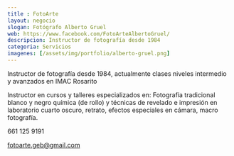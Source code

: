 ```yaml
---
title : FotoArte
layout: negocio
slogan: Fotógrafo Alberto Gruel
web: https://www.facebook.com/FotoArteAlbertoGruel/
descripcion: Instructor de fotografía desde 1984
categoria: Servicios
imagenes: [/assets/img/portfolio/alberto-gruel.png]
---
```


Instructor de fotografía desde 1984, actualmente clases niveles intermedio y avanzados en IMAC Rosarito

Instructor en cursos y talleres especializados en: Fotografía tradicional blanco y negro química (de rollo) y técnicas de revelado e impresión en laboratorio cuarto oscuro, retrato, efectos especiales en cámara, macro fotografía.

661 125 9191
 
<fotoarte.geb@gmail.com>
